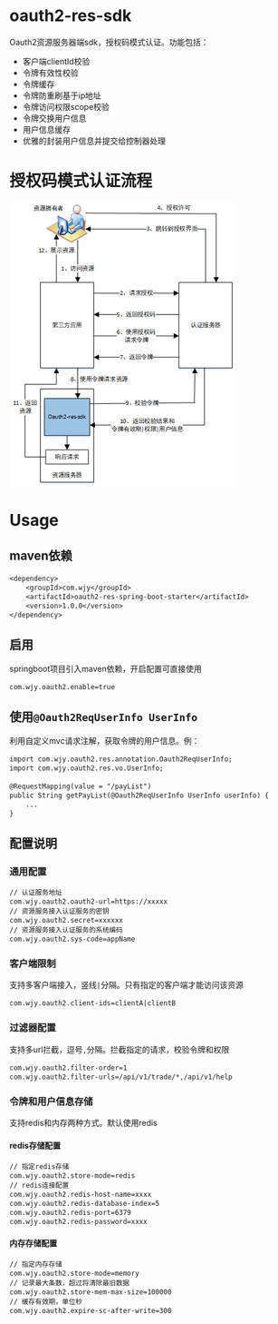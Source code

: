 # oauth2-res-sdk
Oauth2资源服务器端sdk，授权码模式认证。功能包括：
+ 客户端clientId校验
+ 令牌有效性校验
+ 令牌缓存
+ 令牌防重刷基于ip地址
+ 令牌访问权限scope校验
+ 令牌交换用户信息
+ 用户信息缓存
+ 优雅的封装用户信息并提交给控制器处理

# 授权码模式认证流程
![流程图](https://github.com/handsomestWei/oauth2-res-sdk/blob/main/design/Oauth2-AuthorizationCode-Flow.png)

# Usage

## maven依赖
```
<dependency>
	<groupId>com.wjy</groupId>
	<artifactId>oauth2-res-spring-boot-starter</artifactId>
	<version>1.0.0</version>
</dependency>
```

## 启用
springboot项目引入maven依赖，开启配置可直接使用
```
com.wjy.oauth2.enable=true
```

## 使用`@Oauth2ReqUserInfo UserInfo`
利用自定义mvc请求注解，获取令牌的用户信息。例：
```
import com.wjy.oauth2.res.annotation.Oauth2ReqUserInfo;
import com.wjy.oauth2.res.vo.UserInfo;

@RequestMapping(value = "/payList")
public String getPayList(@Oauth2ReqUserInfo UserInfo userInfo) {
	...
}
```

## 配置说明

### 通用配置
```
// 认证服务地址
com.wjy.oauth2.oauth2-url=https://xxxxx
// 资源服务接入认证服务的密钥
com.wjy.oauth2.secret=xxxxxx
// 资源服务接入认证服务的系统编码
com.wjy.oauth2.sys-code=appName
```

### 客户端限制
支持多客户端接入，竖线`|`分隔。只有指定的客户端才能访问该资源
```
com.wjy.oauth2.client-ids=clientA|clientB
```

### 过滤器配置
支持多url拦截，逗号`,`分隔。拦截指定的请求，校验令牌和权限
```
com.wjy.oauth2.filter-order=1
com.wjy.oauth2.filter-urls=/api/v1/trade/*,/api/v1/help
```

### 令牌和用户信息存储
支持redis和内存两种方式。默认使用redis

#### redis存储配置
```
// 指定redis存储
com.wjy.oauth2.store-mode=redis
// redis连接配置
com.wjy.oauth2.redis-host-name=xxxx
com.wjy.oauth2.redis-database-index=5
com.wjy.oauth2.redis-port=6379
com.wjy.oauth2.redis-password=xxxx
```

#### 内存存储配置
```
// 指定内存存储
com.wjy.oauth2.store-mode=memory
// 记录最大条数，超过将清除最旧数据
com.wjy.oauth2.store-mem-max-size=100000
// 缓存有效期，单位秒
com.wjy.oauth2.expire-sc-after-write=300
```
